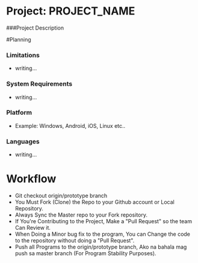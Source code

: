 # Project: PROJECT_NAME
###Project Description

#Planning
### Limitations
* writing...
### System Requirements
* writing...
### Platform
* Example: Windows, Android, iOS, Linux etc..
### Languages
* writing...

# Workflow
* Git checkout origin/prototype branch
* You Must Fork (Clone) the Repo to your Github account or Local Repository.
* Always Sync the Master repo to your Fork repository.
* If You're Contributing to the Project, Make a "Pull Request" so the team Can Review it.
* When Doing a Minor bug fix to the program, You can Change the code to the repository without doing a "Pull Request".
* Push all Programs to the origin/prototype branch, Ako na bahala mag push sa master branch (For Program Stability Purposes).
